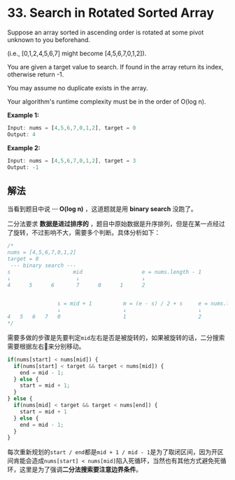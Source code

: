 # 33. Search in Rotated Sorted Array

Suppose an array sorted in ascending order is rotated at some pivot unknown to you beforehand.

(i.e., [0,1,2,4,5,6,7] might become [4,5,6,7,0,1,2]).

You are given a target value to search. If found in the array return its index, otherwise return -1.

You may assume no duplicate exists in the array.

Your algorithm's runtime complexity must be in the order of O(log n).

**Example 1:**

```js
Input: nums = [4,5,6,7,0,1,2], target = 0
Output: 4
```

**Example 2:**

```js
Input: nums = [4,5,6,7,0,1,2], target = 3
Output: -1
```

## 解法

当看到题目中说 **··· O(log n)** ，这道题就是用 **binary search** 没跑了。

二分法要求 **数据是进过排序的** ，题目中原始数据是升序排列，但是在某一点经过了旋转，不过影响不大，需要多个判断。具体分析如下：

```js
/*
nums = [4,5,6,7,0,1,2]
target = 0
 --- binary search ---
s                    mid                   e = nums.length - 1
↓                     ↓                    ↓
4      5      6       7      0      1      2


                s = mid + 1          m = (e - s) / 2 + s     e = nums.length - 1
                ↓                    ↓                       ↓
4   5   6   7   0                    1                       2
*/
```

需要多做的步骤是先要判定`mid`左右是否是被旋转的，如果被旋转的话，二分搜索需要根据左右来分别移动。

```js
if(nums[start] < nums[mid]) {
  if(nums[start] < target && target < nums[mid]) {
    end = mid - 1;
  } else {
    start = mid + 1;
  }
} else {
  if(nums[mid] < target && target < nums[end]) {
    start = mid + 1
  } else {
    end = mid - 1;
  }
}
```

每次重新规划的`start / end`都是`mid + 1 / mid - 1`是为了取闭区间，因为开区间肯能会造成`nums[start] < nums[mid]`陷入死循环，当然也有其他方式避免死循环，这里是为了强调**二分法搜索要注意边界条件**。